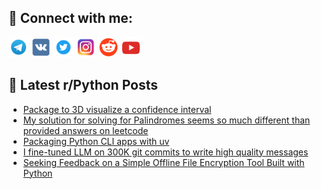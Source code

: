 ## 🔎 Connect with me:
[<img src="https://github.com/bullbesh/bullbesh/blob/main/images/Telegram.png" width="32" height="32" />](https://t.me/bullbesh)
[<img src="https://github.com/bullbesh/bullbesh/blob/main/images/VK.png" width="32" height="32" />](https://vk.com/bullbesh)
[<img src="https://github.com/bullbesh/bullbesh/blob/main/images/Twitter.png" width="32" height="32" />](https://twitter.com/bullbesh1)
[<img src="https://github.com/bullbesh/bullbesh/blob/main/images/Instagram.png" width="32" height="32" />](https://www.instagram.com/bullbesh)
[<img src="https://github.com/bullbesh/bullbesh/blob/main/images/Reddit.png" width="32" height="32" />](https://www.reddit.com/user/bullbesh)
[<img src="https://github.com/bullbesh/bullbesh/blob/main/images/YouTube.png" width="32" height="32" />](https://www.youtube.com/channel/UCtfjRs6uzgq5mfm8S06WTcg)

## 📕 Latest r/Python Posts
<!-- BLOG-POST-LIST:START -->
- [Package to 3D visualize a confidence interval](https://www.reddit.com/r/Python/comments/1k2622m/package_to_3d_visualize_a_confidence_interval/)
- [My solution for solving for Palindromes seems so much different than provided answers on leetcode](https://www.reddit.com/r/Python/comments/1k24p26/my_solution_for_solving_for_palindromes_seems_so/)
- [Packaging Python CLI apps with uv](https://www.reddit.com/r/Python/comments/1k24bpt/packaging_python_cli_apps_with_uv/)
- [I fine-tuned LLM on 300K git commits to write high quality messages](https://www.reddit.com/r/Python/comments/1k21ss9/i_finetuned_llm_on_300k_git_commits_to_write_high/)
- [Seeking Feedback on a Simple Offline File Encryption Tool Built with Python](https://www.reddit.com/r/Python/comments/1k1zkfs/seeking_feedback_on_a_simple_offline_file/)
<!-- BLOG-POST-LIST:END -->
